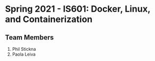 # Spring 2021 - IS601: Docker, Linux, and Containerization

## Team Members
1. Phil Stickna
2. Paola Leiva
